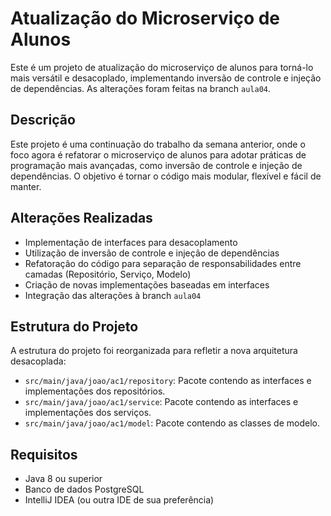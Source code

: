 # Atualização do Microserviço de Alunos

Este é um projeto de atualização do microserviço de alunos para torná-lo mais versátil e desacoplado, implementando inversão de controle e injeção de dependências. As alterações foram feitas na branch `aula04`.

## Descrição

Este projeto é uma continuação do trabalho da semana anterior, onde o foco agora é refatorar o microserviço de alunos para adotar práticas de programação mais avançadas, como inversão de controle e injeção de dependências. O objetivo é tornar o código mais modular, flexível e fácil de manter.

## Alterações Realizadas

- Implementação de interfaces para desacoplamento
- Utilização de inversão de controle e injeção de dependências
- Refatoração do código para separação de responsabilidades entre camadas (Repositório, Serviço, Modelo)
- Criação de novas implementações baseadas em interfaces
- Integração das alterações à branch `aula04`

## Estrutura do Projeto

A estrutura do projeto foi reorganizada para refletir a nova arquitetura desacoplada:

- `src/main/java/joao/ac1/repository`: Pacote contendo as interfaces e implementações dos repositórios.
- `src/main/java/joao/ac1/service`: Pacote contendo as interfaces e implementações dos serviços.
- `src/main/java/joao/ac1/model`: Pacote contendo as classes de modelo.

## Requisitos

- Java 8 ou superior
- Banco de dados PostgreSQL
- IntelliJ IDEA (ou outra IDE de sua preferência)
